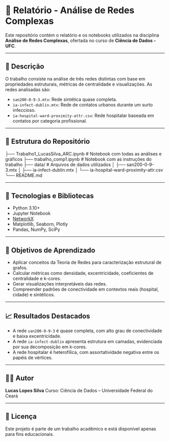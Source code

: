 # 📘 Relatório - Análise de Redes Complexas

Este repositório contém o relatório e os notebooks utilizados na disciplina **Análise de Redes Complexas**, ofertada no curso de **Ciência de Dados - UFC**.

---

## 📌 Descrição

O trabalho consiste na análise de três redes distintas com base em propriedades estruturais, métricas de centralidade e visualizações. As redes analisadas são:

- `san200-0-9-3.mtx`: Rede sintética quase completa.
- `ia-infect-dublin.mtx`: Rede de contatos urbanos durante um surto infeccioso.
- `ia-hospital-ward-proximity-attr.csv`: Rede hospitalar baseada em contatos por categoria profissional.

---

## 📂 Estrutura do Repositório
├── Trabalho1_LucasSilva_ARC.ipynb     # Notebook com todas as análises e gráficos
├── trabalho_comp1.ipynb               # Notebook com as instruções do trabalho
├── data/                              # Arquivos de dados utilizados
│   ├── san200-0-9-3.mtx
│   ├── ia-infect-dublin.mtx
│   └── ia-hospital-ward-proximity-attr.csv
└── README.md                          

---

## 🧪 Tecnologias e Bibliotecas

- Python 3.10+
- Jupyter Notebook
- [NetworkX](https://networkx.org/)
- Matplotlib, Seaborn, Plotly
- Pandas, NumPy, SciPy

---

## 🧠 Objetivos de Aprendizado

- Aplicar conceitos da Teoria de Redes para caracterização estrutural de grafos.
- Calcular métricas como densidade, excentricidade, coeficientes de centralidade e k-cores.
- Gerar visualizações interpretáveis das redes.
- Compreender padrões de conectividade em contextos reais (hospital, cidade) e sintéticos.

---

## 📈 Resultados Destacados

- A rede `san200-0-9-3` é quase completa, com alto grau de conectividade e baixa excentricidade.
- A rede `ia-infect-dublin` apresenta estrutura em camadas, evidenciada por sua decomposição em k-cores.
- A rede hospitalar é heterofílica, com assortatividade negativa entre os papéis de vértices.

---

## 👨‍💻 Autor

**Lucas Lopes Silva**
Curso: Ciência de Dados – Universidade Federal do Ceará

---

## 📄 Licença

Este projeto é parte de um trabalho acadêmico e está disponível apenas para fins educacionais.